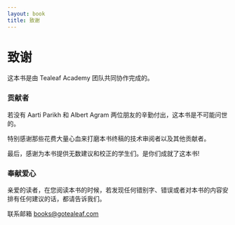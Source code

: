 ```yaml
---
layout: book
title: 致谢
---
```


# 致谢

这本书是由 Tealeaf Academy 团队共同协作完成的。

### 贡献者

若没有 Aarti Parikh 和 Albert Agram 两位朋友的辛勤付出，这本书是不可能问世的。

特别感谢那些花费大量心血来打磨本书终稿的技术审阅者以及其他贡献者。

最后，感谢为本书提供无数建议和校正的学生们。是你们成就了这本书!

### 奉献爱心

亲爱的读者，在您阅读本书的时候，若发现任何错别字、错误或者对本书的内容安排有任何建议的话，都请告诉我们。

联系邮箱 <a href="mailto:books@gotealeaf.com">books@gotealeaf.com</a>
